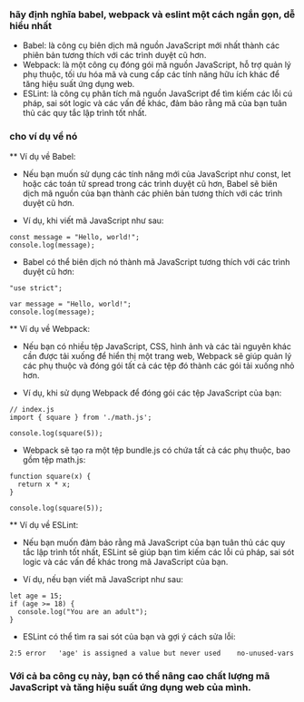 ### hãy định nghĩa babel, webpack và eslint một cách ngắn gọn, dễ hiểu nhất

- Babel: là công cụ biên dịch mã nguồn JavaScript mới nhất thành các phiên bản tương thích với các trình duyệt cũ hơn.
- Webpack: là một công cụ đóng gói mã nguồn JavaScript, hỗ trợ quản lý phụ thuộc, tối ưu hóa mã và cung cấp các tính năng hữu ích khác để tăng hiệu suất ứng dụng web.
- ESLint: là công cụ phân tích mã nguồn JavaScript để tìm kiếm các lỗi cú pháp, sai sót logic và các vấn đề khác, đảm bảo rằng mã của bạn tuân thủ các quy tắc lập trình tốt nhất.

### cho ví dụ về nó

** Ví dụ về Babel:

- Nếu bạn muốn sử dụng các tính năng mới của JavaScript như const, let hoặc các toán tử spread trong các trình duyệt cũ hơn, Babel sẽ biên dịch mã nguồn của bạn thành các phiên bản tương thích với các trình duyệt cũ hơn. 

* Ví dụ, khi viết mã JavaScript như sau:

```
const message = "Hello, world!";
console.log(message);
```

* Babel có thể biên dịch nó thành mã JavaScript tương thích với các trình duyệt cũ hơn:

```
"use strict";

var message = "Hello, world!";
console.log(message);
```

** Ví dụ về Webpack:

- Nếu bạn có nhiều tệp JavaScript, CSS, hình ảnh và các tài nguyên khác cần được tải xuống để hiển thị một trang web, Webpack sẽ giúp quản lý các phụ thuộc và đóng gói tất cả các tệp đó thành các gói tải xuống nhỏ hơn. 

* Ví dụ, khi sử dụng Webpack để đóng gói các tệp JavaScript của bạn:

```
// index.js
import { square } from './math.js';

console.log(square(5));
```

* Webpack sẽ tạo ra một tệp bundle.js có chứa tất cả các phụ thuộc, bao gồm tệp math.js:

```
function square(x) {
  return x * x;
}

console.log(square(5));
```

** Ví dụ về ESLint:

- Nếu bạn muốn đảm bảo rằng mã JavaScript của bạn tuân thủ các quy tắc lập trình tốt nhất, ESLint sẽ giúp bạn tìm kiếm các lỗi cú pháp, sai sót logic và các vấn đề khác trong mã JavaScript của bạn. 

* Ví dụ, nếu bạn viết mã JavaScript như sau:

```
let age = 15;
if (age >= 18) {
  console.log("You are an adult");
}
```

* ESLint có thể tìm ra sai sót của bạn và gợi ý cách sửa lỗi:

```
2:5	error	'age' is assigned a value but never used	no-unused-vars
```

### Với cả ba công cụ này, bạn có thể nâng cao chất lượng mã JavaScript và tăng hiệu suất ứng dụng web của mình.
